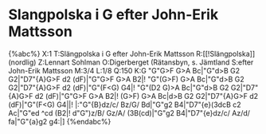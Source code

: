 # Slangpolska i G efter John-Erik Mattsson

{%abc%}
X:1
T:Slängpolska i G efter John-Erik Mattsson
R:[[!Slängpolska]] (nordlig)
Z:Lennart Sohlman
O:Digerberget (Rätansbyn, s. Jämtland
S:efter John-Erik Mattsson
M:3/4
L:1/8
Q:150
K:G
"G"G>F G>A Bc|"G"d>B G2 G2|"D7"{A}G>F d2 (dF)|"G"G>F G>A B2|!
"G"(G>F) G>A Bc|"G"d>B G2 G2|"D7"{A}G>F d2 (dF)|"G"(F<G) G4|!
"G"(D2 G)>A Bc|"G"d>B G2 G2|"D7"{A}G>F d2 (dF)|"G"G>F G>A B2|!
(G>F) G>A Bc|d>B G2 G2|"D7"{A}G>F d2 (dF)|"G"(F<G) G4||!
|:"G"{B}dz/c/ Bz/G/ Bd|"G"g2 B4|"D7"{e}(3dcB c2 Ac|"G"ed ^cd (B2|!
d"G")z/B/ Gz/A/ (3B(cd)|"G"g2 B4|"D7"{e}dz/c/ Az/d/ fa|"G"{a}g2 g4:|]
{%endabc%}
